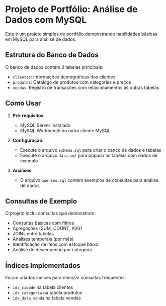 # Projeto de Portfólio: Análise de Dados com MySQL

Este é um projeto simples de portfólio demonstrando habilidades básicas em MySQL para análise de dados.

## Estrutura do Banco de Dados

O banco de dados contém 3 tabelas principais:
- `clientes`: Informações demográficas dos clientes
- `produtos`: Catálogo de produtos com categorias e preços
- `vendas`: Registro de transações com relacionamentos às outras tabelas

## Como Usar

1. **Pré-requisitos**:
   - MySQL Server instalado
   - MySQL Workbench ou outro cliente MySQL

2. **Configuração**:
   - Execute o arquivo `schema.sql` para criar o banco de dados e tabelas
   - Execute o arquivo `data.sql` para popular as tabelas com dados de exemplo

3. **Análises**:
   - O arquivo `queries.sql` contém exemplos de consultas para análise de dados

## Consultas de Exemplo

O projeto inclui consultas que demonstram:
- Consultas básicas com filtros
- Agregações (SUM, COUNT, AVG)
- JOINs entre tabelas
- Análises temporais (por mês)
- Identificação de itens com estoque baixo
- Análise de desempenho por categoria

## Índices Implementados

Foram criados índices para otimizar consultas frequentes:
- `idx_cidade` na tabela clientes
- `idx_categoria` na tabela produtos
- `idx_data_venda` na tabela vendas
